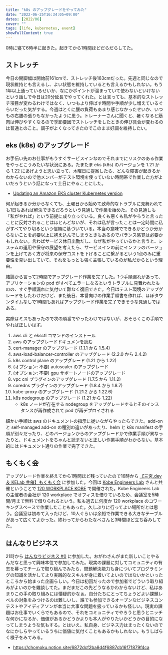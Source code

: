 ```yaml
---
title: "k8s のアップグレードをやってみた"
date: "2022-06-25T16:34:05+09:00"
dates: [2022/06]
cover: ""
tags: [life, kubernetes, event]
showFullContent: true
---
```


0時に寝て6時半に起きた。起きてから1時間ほどだらだらしてた。

## ストレッチ

今日の開脚幅は開始前161cmで、ストレッチ後163cmだった。先週と同じなので現状維持とも言えるし、よい状態を維持しているとも言えるかもしれない。もう1年以上通っているせいか、なにかポイントが溜まっていて使わないといけないという話しで今日は20分延長でやってくれた。とは言っても、基本的なストレッチ項目が変わるわけではなく、いつもより伸ばす時間や手順が少し増えているぐらいだった気がする。今週はとくに腰の負荷もあまり感じなかったせいか、いつもの右腰の張りもなかったように思う。トレーナーさんに聞くと、暑くなると筋肉は伸びやすくなるので季節要因でストレッチをしたときの伸び具合が変わるのは普通とのこと。調子がよくなってきたのでこのまま好調を維持したい。

## eks (k8s) のアップグレード

お手伝い先のお仕事がもうすぐサービスインなのでそれまでにリスクのある作業をやっとこうみたいな状況にある。たまたま eks (k8s) のバージョンを 1.21 から 1.22 にあげようと思い立って、木曜日に提案したら、どんな障害が起きるかわからないので他メンバーがテスト環境を使っていない時間帯で作業した方がよいだろうという話になって土日にやることにした。

* [Updating an Amazon EKS cluster Kubernetes version](https://docs.aws.amazon.com/eks/latest/userguide/update-cluster.html)

何が起きるか分からなくても、土曜日から始めて致命的なトラブルに見舞われても1日もあれば解決できるだろうという見通しで作業を始めた。その見通しも「私がやれば」という前提に成り立っている。良くも悪くも私がやろうと言ったことに反対されることはほとんどないが、それは私が言ったことは一定時間に私がすべてやり切るという信頼に基づいている。本当の意味でできるかどうか分からないことを必要以上に抱え込んでしまうときもあるのでバランス感覚は必要かもしれない。言わばサービス休日出勤だし、なぜ私がやっているかと言うと、システムの運用や保守の展望を考えたら、サービスインの前にインフラのバージョンを上げておく方が将来の保守コストを下げることに繋がるという1点のみに重要性を見い出していて、それをもっとも強く主張しているのが私だからという理由。

結論から言って2時間でアップグレード作業を完了した。1つ手順漏れがあって、アプリケーションの pod がすべてエラーになるというトラブルに見舞われたものの、すぐ手順漏れに気付いて難なく復旧できた。今日はテスト環境のアップグレードをしたわけだけど、また後日、本番向けの作業手順書を作れば、ほぼタウンタイムなしで1時間もあればアップグレード作業を完了できそうな見通しではある。

実際はミスもあったので次の順番でやったわけではないが、おそらくこの手順でやれば正しいはず。

1. aws cli と eksctl コマンドのインストール
1. aws のアップグレードドキュメンを読む
1. cert-manager のアップグレード (1.1.1 から 1.5.4)
1. aws-load-balancer-controller のアップグレード (2.2.0 から 2.4.2)
1. k8s control plane のアップグレード (1.21 から 1.22)
1. (オプション: 不要) autoscaler のアップグレード
1. (オプション: 不要) gpu サポートノードのアップグレード
1. vpc cni プラグインのアップグレード (1.7.5 から 1.11.2)
1. coredns プラグインのアップグレード (1.8.4 から 1.8.7)
1. kube-proxy のアップグレード (1.21.2 から 1.22.6)
1. k8s nodegroup のアップグレード (1.21 から 1.22)
    - k8s ノードが存在する nodegroup をアップグレードするとそのインスタンスが再作成されて pod が再デプロイされる

細かい手順は aws のドキュメントの指示に従いながらやったらできた。add-on と self-managed add-on の種別の違いがあったり、helm と k8s manifest の手順が別々だったり、どのバージョンからのアップグレードかで作業手順が異なったりと、ドキュメントをちゃんと読まないと正しい作業手順がわからない。基本的にはドキュメント通りの作業で完了できた。

## もくもく会

アップグレード作業を終えてから1時間ほど残っていたので16時から [【三宮.dev ＆ KELab 共催】もくもく会](https://kobe-sannomiya-dev.connpass.com/event/251117/) に参加した。今回は [Kobe Engineers Lab](https://kobe-engr-lab.studio.site/) さんと共催ということで [120 WORKPLACE KOBE](https://120workplace.jp/) で開催された。Kobe Engineers Lab の主催者の会社が 120 workplace でオフィスを借りているため、会議室を5時間/月まで無料で借りられるという。私も過去に何度か 120 workplace のコワーキングスペースで作業したこともあった。久しぶりに行ってよい場所だとは思う。会議室は初めて入ったけど、10人ぐらいは余裕で作業できる大きなテーブルがあって広くてよかった。終わってからわたなべさんと3時間ほど立ち呑みしてた。

## はんなりビジネス

21時から [はんなりビジネス #0](https://hannari-python.connpass.com/event/250916/) に参加した。おがわさんがまた新しいことやるんだなと思って興味本位で参加してみた。現実の課題に対してコミュニティの有志を募ってチームで取り組んでみたら、問題解決能力も身についてプログラミングの知識を活かしてより実践的なスキルが身に着いてよいのではないかといったところから始まった企画らしい。今日は初回だったので参加者でどういう取り組みがよいのかを雑談してた。まだまだこの先どうなるかわからないけど、私はあまりこの手の取り組みには懐疑的かなぁ。自分たちにとってちょうどよい課題レベルの対象をみつけるのは難しいし、誰でも参加できるオープンなビジネスコンテストやアイディアソンが本当に大事な問題を扱っているかも怪しい。現実の課題はお仕事でいくらでもあるので、それをコミュニティでやろうと思うとニッチな何かになるか、価値があるかどうかよりも本人がやりたいかどうかの目的になってしまうような気もする。とはいえ、私自身、ビジネス力はまったくないのでなにかしらやっているうちに価値に気付くこともあるかもしれない。もうしばらく様子をみてみる。

* https://chomoku.notion.site/6872dcf2ba8d4f6887cb16f71879f4ca
